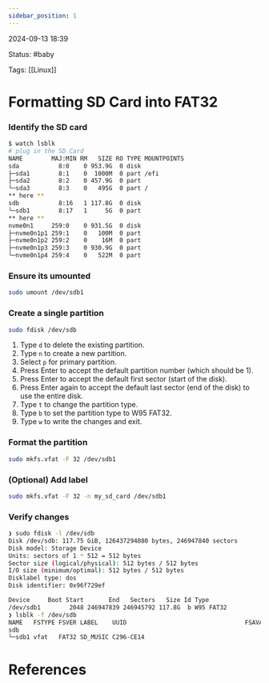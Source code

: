 ```yaml
---
sidebar_position: 1
---
```


2024-09-13 18:39

Status: #baby

Tags: [[Linux]]

# Formatting SD Card into FAT32
### Identify the SD card
```bash
$ watch lsblk
# plug in the SD Card
NAME        MAJ:MIN RM   SIZE RO TYPE MOUNTPOINTS
sda           8:0    0 953.9G  0 disk
├─sda1        8:1    0  1000M  0 part /efi
├─sda2        8:2    0 457.9G  0 part
└─sda3        8:3    0   495G  0 part /
** here **
sdb           8:16   1 117.8G  0 disk
└─sdb1        8:17   1     5G  0 part
** here **
nvme0n1     259:0    0 931.5G  0 disk
├─nvme0n1p1 259:1    0   100M  0 part
├─nvme0n1p2 259:2    0    16M  0 part
├─nvme0n1p3 259:3    0 930.9G  0 part
└─nvme0n1p4 259:4    0   522M  0 part
```
### Ensure its umounted
```bash
sudo umount /dev/sdb1
```
### Create a single partition
```bash
sudo fdisk /dev/sdb
```
1. Type `d` to delete the existing partition.
2. Type `n` to create a new partition.
3. Select `p` for primary partition.
4. Press Enter to accept the default partition number (which should be 1).
5. Press Enter to accept the default first sector (start of the disk).
6. Press Enter again to accept the default last sector (end of the disk) to use the entire disk.
7. Type `t` to change the partition type.
8. Type `b` to set the partition type to W95 FAT32.
9. Type `w` to write the changes and exit.
### Format the partition
```bash
sudo mkfs.vfat -F 32 /dev/sdb1
```
### (Optional) Add label
```bash
sudo mkfs.vfat -F 32 -n my_sd_card /dev/sdb1
```
### Verify changes
```bash
❯ sudo fdisk -l /dev/sdb
Disk /dev/sdb: 117.75 GiB, 126437294080 bytes, 246947840 sectors
Disk model: Storage Device
Units: sectors of 1 * 512 = 512 bytes
Sector size (logical/physical): 512 bytes / 512 bytes
I/O size (minimum/optimal): 512 bytes / 512 bytes
Disklabel type: dos
Disk identifier: 0x96f729ef

Device     Boot Start       End   Sectors   Size Id Type
/dev/sdb1        2048 246947839 246945792 117.8G  b W95 FAT32
❯ lsblk -f /dev/sdb
NAME   FSTYPE FSVER LABEL    UUID                                 FSAVAIL FSUSE% MOUNTPOINTS
sdb
└─sdb1 vfat   FAT32 SD_MUSIC C296-CE14
```

# References

